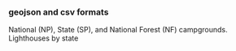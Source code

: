 ### geojson and csv formats


National (NP), State (SP), and National Forest (NF) campgrounds. 
Lighthouses by state
